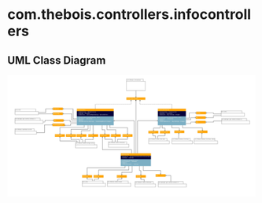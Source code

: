 # com.thebois.controllers.infocontrollers

## UML Class Diagram

![com.thebois.controllers.infocontrollers](./../../../../../../../documents/diagrams/come.thebois.controllers.infocontrollers.jpg "com.thebois.controllers.infocontrollers")
